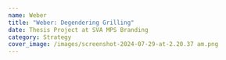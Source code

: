 ```yaml
---
name: Weber
title: "Weber: Degendering Grilling"
date: Thesis Project at SVA MPS Branding
category: Strategy
cover_image: /images/screenshot-2024-07-29-at-2.20.37 am.png
---
```

